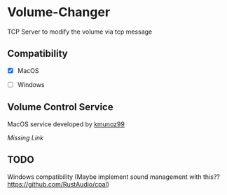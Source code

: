 # Volume-Changer

TCP Server to modify the volume via tcp message

## Compatibility

- [x] MacOS
- [ ] Windows


## Volume Control Service

MacOS service developed by [kmunoz99](https://github.com/kmunoz99)

_Missing Link_

## TODO

Windows compatibility (Maybe implement sound management with this?? https://github.com/RustAudio/cpal)